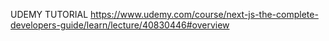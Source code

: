 UDEMY TUTORIAL
https://www.udemy.com/course/next-js-the-complete-developers-guide/learn/lecture/40830446#overview